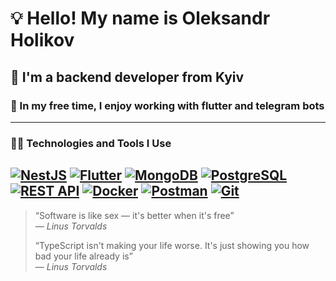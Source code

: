 # 💡 Hello! My name is Oleksandr Holikov
## 🌱 I'm a backend developer from Kyiv  
### 🤖 In my free time, I enjoy working with flutter and telegram bots
---

### 👨‍💻 Technologies and Tools I Use
[![NestJS](https://www.vectorlogo.zone/logos/nestjs/nestjs-icon.svg)](https://nestjs.com/)
[![Flutter](https://www.vectorlogo.zone/logos/flutterio/flutterio-icon.svg)](https://flutter.dev/)
[![MongoDB](https://www.vectorlogo.zone/logos/mongodb/mongodb-icon.svg)](https://www.mongodb.com/)
[![PostgreSQL](https://www.vectorlogo.zone/logos/postgresql/postgresql-icon.svg)](https://www.postgresql.org/)
[![REST API](https://www.vectorlogo.zone/logos/json/json-icon.svg)](https://restfulapi.net/)
[![Docker](https://www.vectorlogo.zone/logos/docker/docker-icon.svg)](https://www.docker.com/)
[![Postman](https://www.vectorlogo.zone/logos/getpostman/getpostman-icon.svg)](https://www.postman.com/)
[![Git](https://www.vectorlogo.zone/logos/git-scm/git-scm-icon.svg)](https://git-scm.com/)
---

> “Software is like sex — it's better when it's free”  
> — *Linus Torvalds*
> 
> “TypeScript isn't making your life worse. It's just showing you how bad your life already is”  
> — *Linus Torvalds*
